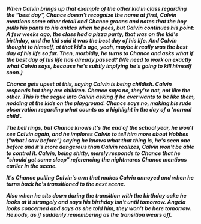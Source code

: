 ***When Calvin brings up that example of the other kid in class regarding the "best day", Chance doesn't recognize the name at first, Calvin mentions some other detail and Chance groans and notes that the boy pulls his pants to his ankles when he pees, but Calvin continues his point: A few weeks ago, the class had a pizza party, that was on the kid's birthday, and the kid said it was the best day of his life.
And Calvin thought to himself, at that kid's age, yeah, maybe it really was the best day of his life so far.
Then, morbidly, he turns to Chance and asks what if the best day of his life has already passed?
(We need to work on exactly what Calvin says, because he's subtly implying he's going to kill himself soon.)***

***Chance gets upset at this, saying Calvin is being childish.
Calvin responds but they are children.
Chance says no, they're not, not like the other.
This is the segue into Calvin asking if he ever wants to be like them, nodding at the kids on the playground.
Chance says no, making his rude observation regarding what counts as a highlight in the day of a 'normal child'.***

***The bell rings, but Chance knows it's the end of the school year, he won't see Calvin again, and he implores Calvin to tell him more about Hobbes ("what I saw before") saying he knows what that thing is, he's seen one before and it's more dangerous than Calvin realizes, Calvin won't be able to control it.
Calvin, being shitty, merely responds to Chance that he "should get some sleep" referencing the nightmares Chance mentions earlier in the scene.***

***It's Chance pulling Calvin's arm that makes Calvin annoyed and when he turns back he's transitioned to the next scene.***

***Also when he sits down during the transition with the birthday cake he looks at it strangely and says his birthday isn't until tomorrow.
Angela looks concerned and says as she told him, they won't be here tomorrow.
He nods, as if suddenly remembering as  the transition wears off.***